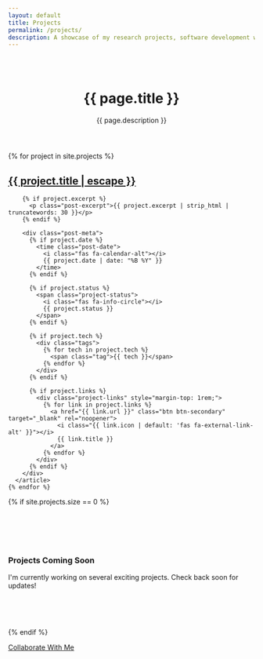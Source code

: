 ```yaml
---
layout: default
title: Projects
permalink: /projects/
description: A showcase of my research projects, software development work, and academic contributions.
---
```


<div class="container" style="padding-top: 2rem; padding-bottom: 4rem;">
  <header class="text-center mb-3">
    <h1>{{ page.title }}</h1>
    <p class="text-muted">{{ page.description }}</p>
  </header>

  <div class="post-list">
    {% for project in site.projects %}
      <article class="post-card">
        <h2 class="post-title">
          <a href="{{ project.url | relative_url }}">{{ project.title | escape }}</a>
        </h2>
        
        {% if project.excerpt %}
          <p class="post-excerpt">{{ project.excerpt | strip_html | truncatewords: 30 }}</p>
        {% endif %}
        
        <div class="post-meta">
          {% if project.date %}
            <time class="post-date">
              <i class="fas fa-calendar-alt"></i>
              {{ project.date | date: "%B %Y" }}
            </time>
          {% endif %}
          
          {% if project.status %}
            <span class="project-status">
              <i class="fas fa-info-circle"></i>
              {{ project.status }}
            </span>
          {% endif %}
          
          {% if project.tech %}
            <div class="tags">
              {% for tech in project.tech %}
                <span class="tag">{{ tech }}</span>
              {% endfor %}
            </div>
          {% endif %}
          
          {% if project.links %}
            <div class="project-links" style="margin-top: 1rem;">
              {% for link in project.links %}
                <a href="{{ link.url }}" class="btn btn-secondary" target="_blank" rel="noopener">
                  <i class="{{ link.icon | default: 'fas fa-external-link-alt' }}"></i>
                  {{ link.title }}
                </a>
              {% endfor %}
            </div>
          {% endif %}
        </div>
      </article>
    {% endfor %}
  </div>

  {% if site.projects.size == 0 %}
    <div class="text-center" style="padding: 4rem 0;">
      <i class="fas fa-code" style="font-size: 4rem; color: var(--text-muted); margin-bottom: 1rem;"></i>
      <h3>Projects Coming Soon</h3>
      <p class="text-muted">I'm currently working on several exciting projects. Check back soon for updates!</p>
    </div>
  {% endif %}

  <div class="text-center mt-3">
    <a href="{{ '/contact/' | relative_url }}" class="btn btn-primary">
      <i class="fas fa-envelope"></i>
      Collaborate With Me
    </a>
  </div>
</div>